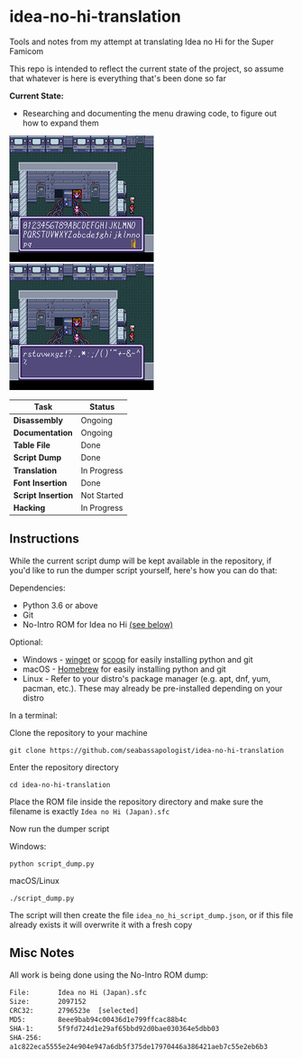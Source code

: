 # idea-no-hi-translation

Tools and notes from my attempt at translating Idea no Hi for the Super Famicom

This repo is intended to reflect the current state of the project, so assume that whatever is here is everything that's been done so far

**Current State:**

* Researching and documenting the menu drawing code, to figure out how to expand them

![English Text Proof of Concept](/images/english_font_demo_1.png)
![English Text Proof of Concept](/images/english_font_demo_2.png)

| Task | Status |
|------|--------|
| **Disassembly** | Ongoing |
| **Documentation** | Ongoing |
| **Table File** | Done |
| **Script Dump** | Done |
| **Translation** | In Progress |
| **Font Insertion** | Done |
| **Script Insertion** | Not Started |
| **Hacking** | In Progress |

## Instructions

While the current script dump will be kept available in the repository, if you'd like to run the dumper script yourself, here's how you can do that:

Dependencies:

* Python 3.6 or above
* Git
* No-Intro ROM for Idea no Hi [(see below)](#misc-notes)

Optional:

* Windows - [winget](https://learn.microsoft.com/en-us/windows/package-manager/winget/#install-winget) or [scoop](https://scoop.sh) for easily installing python and git
* macOS - [Homebrew](https://brew.sh) for easily installing python and git
* Linux - Refer to your distro's package manager (e.g. apt, dnf, yum, pacman, etc.). These may already be pre-installed depending on your distro

In a terminal:

Clone the repository to your machine

```shell
git clone https://github.com/seabassapologist/idea-no-hi-translation
```

Enter the repository directory

```shell
cd idea-no-hi-translation
```

Place the ROM file inside the repository directory and make sure the filename is exactly `Idea no Hi (Japan).sfc`

Now run the dumper script

Windows:

```shell
python script_dump.py
```

macOS/Linux

```shell
./script_dump.py
```

The script will then create the file `idea_no_hi_script_dump.json`, or if this file already exists it will overwrite it with a fresh copy

## Misc Notes

All work is being done using the No-Intro ROM dump:

```text
File:       Idea no Hi (Japan).sfc
Size:       2097152
CRC32:      2796523e  [selected]
MD5:        8eee9bab94c00436d1e799ffcac88b4c
SHA-1:      5f9fd724d1e29af65bbd92d0bae030364e5dbb03
SHA-256:    a1c822eca5555e24e904e947a6db5f375de17970446a386421aeb7c55e2eb6b3 
```
